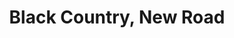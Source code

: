 ---
title: "Black Country, New Road"
summary: "Black Country, New Road are an English rock band formed in Cambridgeshire in 2018, consisting of Tyler Hyde , Lewis Evans , May Kershaw , Georgia Ellery , Charlie Wayne and Luke Mark . The band's first two albums featured guitarist and lead vocalist Isaac Wood, who left the band in 2022.
The band gained initial attention through debut singles \"Athens, France\" and \"Sunglasses\" in 2019, which combined features of experimental rock, post-punk and post-rock, drawing comparisons to bands such as Slint and contemporaries Black Midi. Their debut album For the First Time, released in 2021, received widespread critical acclaim, was nominated for the Mercury Prize and reached No. 4 on the UK Albums Chart. Four days before the release of their 2022 second album Ants from Up There, Wood left the band, citing mental health struggles. The album received further critical acclaim and commercial success, debuting at No. 3 on the UK Albums Chart.Following the departure of Wood, the band immediately began work on new material, with Hyde, Evans and Kershaw sharing lead vocal duties. After touring throughout 2022, the band released the concert film Live at Bush Hall, in February 2023, featuring their new songs."
image: "black-country-new-road.jpg"
apple_music_artist_url: "https://music.apple.com/gb/artist/black-country-new-road/1449884900"
wikipedia_url: "https://en.wikipedia.org/wiki/Black_Country,_New_Road"
---